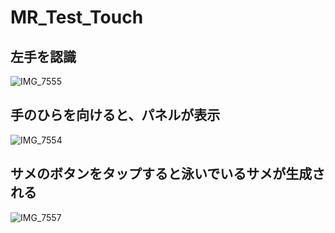 # MR_Test_Touch


## 左手を認識
![IMG_7555](https://github.com/kkkmasa/MR_Test_Touch/assets/149275462/3a123de2-9f2c-41a2-9404-2ecb04e48995)

## 手のひらを向けると、パネルが表示
![IMG_7554](https://github.com/kkkmasa/MR_Test_Touch/assets/149275462/41ea54e9-af23-4b2c-bb4c-3b5c9383ec0e)

## サメのボタンをタップすると泳いでいるサメが生成される
![IMG_7557](https://github.com/kkkmasa/MR_Test_Touch/assets/149275462/cc726d49-e1c9-4179-a036-36e76885a60d)
